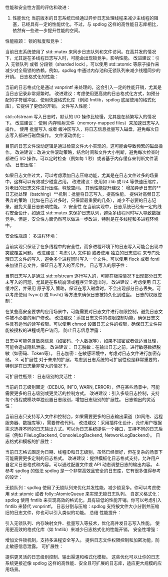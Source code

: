 性能和安全性方面的评估和改进：

1. 性能优化
   当前版本的日志系统已经通过异步日志处理线程来减少主线程的阻塞，已经具有一定的性能优化。不过，与 spdlog 这样的高性能日志库相比，依然有一些进一步提升性能的空间。

性能瓶颈：
锁的粒度和竞争：

当前日志系统使用了 std::mutex 来同步日志队列和文件访问。在高并发的情况下，尤其是在多线程日志写入时，可能会出现锁竞争，影响性能。
改进建议：引入 无锁队列 或者 分段锁（sharded lock）。可以使用 std::atomic 等原子操作来减少对全局锁的依赖。例如，spdlog 中通过内存池和无锁队列来减少线程同步的开销。
日志格式化的性能：

当前的日志格式化是通过 vsnprintf 来处理的，这会引入一定的性能开销，尤其是当日志记录非常频繁时。
改进建议：考虑使用更高效的日志格式化方式，如预分配的字符缓冲区、使用快速格式化库（例如 fmtlib，spdlog 底层使用的格式化库），它提供了更低的开销。
文件写入性能：

std::ofstream 写入日志时，默认的 I/O 操作比较慢，尤其是在频繁写入的情况下。
改进建议：
使用 内存映射文件（memory-mapped files）来加速日志写入操作。
使用 批量写入 或者 缓冲区写入，将日志信息批量写入磁盘，避免每次日志写入都进行磁盘操作。
文件滚动优化：

目前的日志文件滚动逻辑是通过检查文件大小实现的，这可能会导致频繁的磁盘操作。
改进建议：改进文件滚动策略，结合时间和文件大小判断，避免每次检查时都进行 I/O 操作。可以定时检查（例如每 1 秒）或者基于内存缓存来判断文件滚动。
日志压缩：

如果日志文件过大，可以考虑添加日志压缩功能，尤其是在日志文件过多的场景中，这样可以有效减少磁盘占用。
改进建议：使用如 zlib 或 lz4 等快速压缩库，对老旧的日志文件进行压缩，释放空间。
其他性能提升建议：
增加异步日志的**日志批处理（batching）**机制：批量将日志写入，提高性能。
提供对高频日志丢弃的策略（比如在日志过多时，只保留最重要的几条），减少不必要的日志记录，避免大量日志影响性能。
2. 安全性
   在当前实现中，日志系统已经有一定的线程安全设计，如通过 std::mutex 来保护日志队列，避免多线程同时写入导致数据竞争。但是，安全性方面仍然可以做进一步改进，特别是在多线程和多进程环境中。

安全性瓶颈：
多进程环境：

当前实现只保证了在多线程中的安全性，而多进程环境下的日志写入可能会出现冲突或覆盖问题。
改进建议：考虑引入 文件锁 或者使用 独立的日志进程 来专门处理日志文件的写入，避免多个进程同时写入一个文件。可以使用 flock 或者 fcntl 来加锁日志文件，保证日志写入的互斥性。
日志写入的原子性：

当前日志写入是通过 std::ofstream 逐行写入的，可能在极端情况下出现部分日志未写入的问题，尤其是在系统崩溃或程序异常退出时。
改进建议：考虑使用 日志缓冲区，并采用 原子写入 策略，保证在写入磁盘时，不会出现部分日志丢失。可以考虑使用 fsync() 或 flush() 等方法来确保日志被持久化到磁盘。
日志的权限控制：

在某些高安全要求的应用场景中，可能需要对日志文件进行权限控制，避免日志文件被不必要的用户修改。
改进建议：添加日志文件的权限控制功能，确保日志文件具有适当的读写权限。可以使用 chmod 设置日志文件的权限，确保日志文件只能被授权的进程或用户访问。
防止日志信息泄露：

日志中可能包含敏感信息（如密码、个人数据等），如果不加密或者做适当处理，可能会造成隐私泄露。
改进建议：
日志脱敏：在输出日志之前，进行敏感数据脱敏（如密码、Token等）。
日志加密：在敏感环境中，考虑对日志文件进行加密存储。
3. 可扩展性
   对于未来的扩展，考虑到日志系统的可扩展性也是非常重要的，特别是在日志量非常大的情况下。

可扩展性瓶颈：
日志级别的灵活性：

当前的日志级别固定（DEBUG, INFO, WARN, ERROR），但在某些场景中，可能需要更多的日志级别或更灵活的控制方式。
改进建议：引入多级日志控制，支持每个线程或模块单独设置日志级别，增加日志级别的扩展性。
日志输出的灵活性：

当前日志只支持写入文件和控制台，如果需要更多的日志输出渠道（如网络、远程服务器、数据库等），需要修改代码。
改进建议：采用插件化设计，允许用户根据需求选择不同的日志输出方式。可以为日志系统提供一个接口，支持不同的日志后端（例如 FileLogBackend, ConsoleLogBackend, NetworkLogBackend）。
日志格式和模板的扩展性：

当前日志格式固定为日期、线程ID和日志级别，虽然已经很好，但在复杂的场景下可能需要更多定制的日志格式。
改进建议：提供模板化日志格式支持，允许用户自定义日志格式和内容。可以通过配置文件或 API 动态调整日志的输出内容。
4. 参考 spdlog 的做法
   spdlog 是一个非常高效且安全的日志库，它有很多值得参考的设计：

无锁队列：spdlog 使用了无锁队列来优化并发性能，减少锁竞争。你可以考虑使用 std::atomic 或者 folly::AtomicQueue 来实现无锁日志队列。
自定义格式化：spdlog 使用 fmtlib 来实现高效的格式化，具有较低的性能开销。你可以考虑引入 fmtlib 来替代 vsnprintf。
日志分割与压缩：spdlog 支持按文件大小分割并压缩旧的日志文件，你也可以引入类似的功能。
总结
性能提升：

引入无锁队列、内存映射文件、批量写入等技术，优化高并发日志写入性能。
使用更高效的格式化库（如 fmtlib）来减少日志格式化的性能开销。
安全性增强：

增加文件锁机制，支持多进程安全写入。
提供日志文件权限控制和加密功能，防止敏感信息泄露。
可扩展性：

提供更灵活的日志级别控制、输出渠道和格式化模板。
这些优化可以让你的日志系统更接近像 spdlog 这样的高性能、安全且可扩展的日志库，适应更大规模的应用场景。